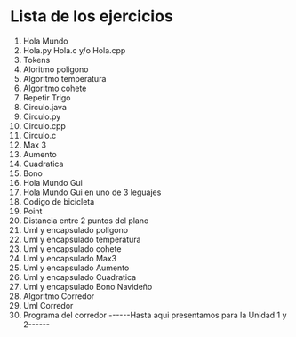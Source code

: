 # Lista de los ejercicios # 

1. Hola Mundo
2. Hola.py Hola.c y/o Hola.cpp
3. Tokens
4. Aloritmo poligono
5. Algoritmo temperatura
6. Algoritmo cohete
7. Repetir Trigo
8. Circulo.java
9. Circulo.py
10. Circulo.cpp
11. Circulo.c
12. Max 3
13. Aumento
14. Cuadratica
15. Bono
16. Hola Mundo Gui
17. Hola Mundo Gui en uno de 3 leguajes
18. Codigo de bicicleta
19. Point
20. Distancia entre 2 puntos del plano
21. Uml y encapsulado poligono
22. Uml y encapsulado temperatura
23. Uml y encapsulado cohete
24. Uml y encapsulado Max3
25. Uml y encapsulado Aumento
26. Uml y encapsulado Cuadratica
27. Uml y encapsulado Bono Navideño
28. Algoritmo Corredor
29. Uml Corredor
30. Programa del corredor
------Hasta aqui presentamos para la Unidad 1 y 2------
